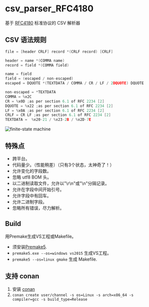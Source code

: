 csv_parser_RFC4180
==================

基于 [RFC4180](http://www.rfc-editor.org/rfc/rfc4180.txt) 标准协议的 CSV 解析器

CSV 语法规则
------------

``` c++
file = [header CRLF] record *(CRLF record) [CRLF]

header = name *(COMMA name)
record = field *(COMMA field)

name = field
field = (escaped / non-escaped)
escaped = DQUOTE *(TEXTDATA / COMMA / CR / LF / 2DQUOTE) DQUOTE

non-escaped = *TEXTDATA
COMMA = %x2C
CR = %x0D ;as per section 6.1 of RFC 2234 [2]
DQUOTE = %x22 ;as per section 6.1 of RFC 2234 [2]
LF = %x0A ;as per section 6.1 of RFC 2234 [2]
CRLF = CR LF ;as per section 6.1 of RFC 2234 [2]
TEXTDATA =  %x20-21 / %x23-2B / %x2D-7E
```

![finite-state machine](doc/csv_finite_state_machine.png)

特殊点
--------
* 跨平台。
* 代码量少。（性能稍差）（只有3个状态，太神奇了！）
* 允许变化的字段数。
* 忽略 utf8 BOM 头。
* 以二进制读取文件，允许以"\r\n"或"\n"分隔记录。
* 允许在字段中间开始引号。
* 允许字段中有回车。
* 允许二进制字段。
* 忽略所有错误，尽力解析。

Build
----------
用Premake生成VS工程或Makefile。
* 须安装[Premake5](http://premake.github.io/).
* `premake5.exe --os=windows vs2015` 生成VS工程。
* `premake5 --os=linux gmake` 生成 Makefile.

支持 conan
------------
1. 安装 [conan](http://docs.conan.io/en/latest/installation.html)
2. `conan create user/channel -s os=Linux -s arch=x86_64 -s compiler=gcc -s build_type=Release`
